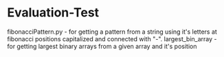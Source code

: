 # Evaluation-Test

fibonacciPattern.py - for getting a pattern from a string using it's letters at fibonacci positions
                      capitalized and connected with "*-*".
largest_bin_array - for getting largest binary arrays from a given array and it's position
